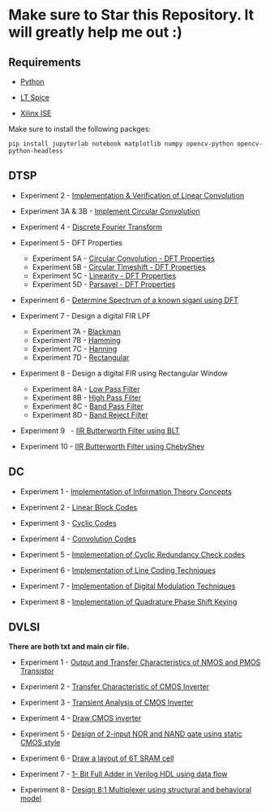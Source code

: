 # Make sure to Star this Repository. It will greatly help me out :)

## Requirements

- [Python](https://www.python.org/downloads/)</br>

- [LT Spice](https://www.analog.com/en/resources/design-tools-and-calculators/ltspice-simulator.html)</br>

- [Xilinx ISE](https://www.xilinx.com/support/download/index.html/content/xilinx/en/downloadNav/vivado-design-tools/archive-ise.html)</br>

Make sure to install the following packges:</br>
```
pip install jupyterlab notebook matplotlib numpy opencv-python opencv-python-headless
```

## DTSP

- Experiment 2 - [Implementation & Verification of Linear Convolution](/DTSP/Experiments/Exp%20-%2002/2.ipynb)

- Experiment 3A & 3B  - [Implement Circular Convolution](/DTSP/Experiments/Exp%20-%2003/)

- Experiment 4 - [Discrete Fourier Transform](/DTSP/Experiments/Exp%20-%2004/4.ipynb)

- Experiment 5 - DFT Properties
    - Experiment 5A - [Circular Convolution - DFT Properties](/DTSP/Experiments/Exp%20-%2005/5A.ipynb)</br>
    - Experiment 5B - [Circular Timeshift - DFT Properties](/DTSP/Experiments/Exp%20-%2005/5B.ipynb)</br>
    - Experiment 5C - [Linearity - DFT Properties](/DTSP/Experiments/Exp%20-%2005/5C.ipynb)</br>
    - Experiment 5D - [Parsavel - DFT Properties](/DTSP/Experiments/Exp%20-%2005/5D.ipynb)

- Experiment 6 - [Determine Spectrum of a known siganl using DFT](/DTSP/Experiments/Exp%20-%2006/6.ipynb)

- Experiment 7 - Design a digital FIR LPF </br>
    - Experiment 7A - [Blackman](/DTSP/Experiments/Exp%20-%2007/7A.ipynb)</br>
    - Experiment 7B - [Hamming](/DTSP/Experiments/Exp%20-%2007/7B.ipynb)</br>
    - Experiment 7C - [Hanning](/DTSP/Experiments/Exp%20-%2007/7C.ipynb)</br>
    - Experiment 7D - [Rectangular](/DTSP/Experiments/Exp%20-%2007/7D.ipynb)</br>

- Experiment 8 - Design a digital FIR using Rectangular Window </br>
    - Experiment 8A - [Low Pass Filter](/DTSP/Experiments/Exp%20-%2008/8A.ipynb)</br>
    - Experiment 8B - [High Pass Filter](/DTSP/Experiments/Exp%20-%2008/8B.ipynb)</br>
    - Experiment 8C - [Band Pass Filter](/DTSP/Experiments/Exp%20-%2008/8C.ipynb)</br>
    - Experiment 8D - [Band Reject Filter](/DTSP/Experiments/Exp%20-%2008/8D.ipynb)</br>

- Experiment 9 &nbsp; - [IIR Butterworth Filter using BLT](/DTSP/Experiments/Exp%20-%2009/9.ipynb)

- Experiment 10 - [IIR Butterworth Filter using ChebyShev](/DTSP/Experiments/Exp%20-%2010/10.ipynb)

## DC

 - Experiment 1 - [Implementation of Information Theory Concepts](/DC/Exp-1.ipynb)

 - Experiment 2 - [Linear Block Codes](/DC/Exp-2.ipynb)

 - Experiment 3 - [Cyclic Codes](/DC/Exp-3.ipynb)

 - Experiment 4 - [Convolution Codes](/DC/Exp-4.ipynb)

 - Experiment 5 - [Implementation of Cyclic Redundancy Check codes](/DC/Exp-5.ipynb)

 - Experiment 6 - [Implementation of Line Coding Techniques](/DC/Exp-6.ipynb)
 
 - Experiment 7 - [Implementation of Digital Modulation Techniques](/DC/Exp-7.ipynb)

 - Experiment 8 - [Implementation of Quadrature Phase Shift Keying](/DC/Exp-8.ipynb)

## DVLSI

**There are both txt and main cir file.**

 - Experiment 1 - [Output and Transfer Characteristics of
NMOS and PMOS Transistor](/DVLSI/1)
 
 - Experiment 2 - [Transfer Characteristic of CMOS Inverter](/DVLSI/2)

 - Experiment 3 - [Transient Analysis of CMOS Inverter](/DVLSI/3)

 - Experiment 4 - [Draw CMOS inverter](/DVLSI/4)

 - Experiment 5 - [Design of 2-input NOR and NAND gate using static CMOS style](/DVLSI/5)

 - Experiment 6 - [Draw a layout of 6T SRAM cell](/DVLSI/6)

 - Experiment 7 - [1- Bit Full Adder in Verilog HDL using data flow](/DVLSI/7)

 - Experiment 8 - [Design 8:1 Multiplexer using structural and behavioral model](/DVLSI/8)

